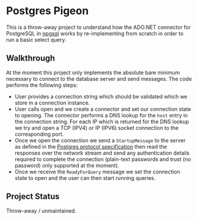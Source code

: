 # Postgres Pigeon

This is a throw-away project to understand how the ADO.NET connector for PostgreSQL in [npgsql](https://github.com/npgsql/npgsql) works by re-implementing from scratch in order to run a basic select query.

## Walkthrough

At the moment this project only implements the absolute bare minimum necessary to connect to the database server and send messages. The code performs the following steps:

- User provides a connection string which should be validated which we store in a connection instance.
- User calls open and we create a connector and set our connection state to opening. The connector performs a DNS lookup for the `host` entry in the connection string. For each IP which is returned for the DNS lookup we try and open a TCP (IPV4) or IP (IPV6) socket connection to the corresponding port.
- Once we open the connection we send a `StartupMessage` to the server as defined in the [Postgres protocol specification](https://www.postgresql.org/docs/current/protocol-message-formats.html) then read the responses over the network stream and send any authentication details required to complete the connection (plain-text passwords and trust (no password) only supported at the moment).
- Once we receive the `ReadyForQuery` message we set the connection state to open and the user can then start running queries.

## Project Status

Throw-away / unmaintained.

